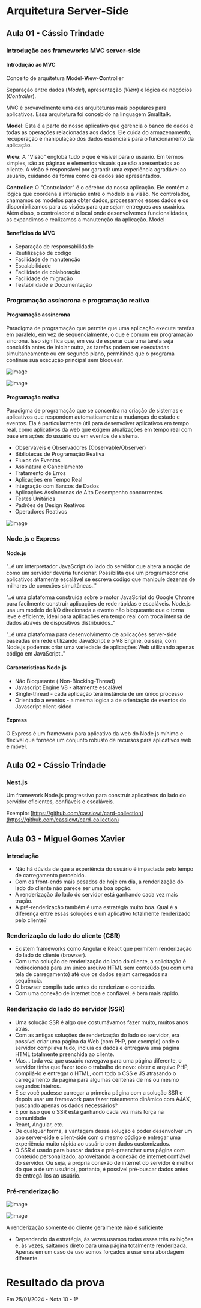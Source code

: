# Arquitetura Server-Side

## Aula 01 - Cássio Trindade

### Introdução aos frameworks MVC server-side

#### Introdução ao MVC

Conceito de arquitetura **M**odel-**V**iew-**C**ontroller

Separação entre dados (_Model_), apresentação (_View_) e lógica de negócios (_Controller_).

MVC é provavelmente uma das arquiteturas mais populares para aplicativos. Essa arquitetura foi concebido na linguagem Smalltalk.

**Model**: Esta é a parte do nosso aplicativo que gerencia o banco de dados e todas as operações relacionadas aos dados. Ele cuida do armazenamento, recuperação e manipulação dos dados essenciais para o funcionamento da aplicação.

**View**: A "Visão" engloba tudo o que é visível para o usuário. Em termos simples, são as páginas e elementos visuais que são apresentados ao cliente. A visão é responsável por garantir uma experiência agradável ao usuário, cuidando da forma como os dados são apresentados.

**Controller**: O "Controlador" é o cérebro da nossa aplicação. Ele contém a lógica que coordena a interação entre o modelo e a visão. No controlador, chamamos os modelos para obter dados, processamos esses dados e os disponibilizamos para as visões para que sejam entregues aos usuários. Além disso, o controlador é o local onde desenvolvemos funcionalidades, as expandimos e realizamos a manutenção da aplicação.
Model

#### Benefícios do MVC

- Separação de responsabilidade
- Reutilização de código
- Facilidade de manutenção
- Escalabilidade
- Facilidade de colaboração
- Facilidade de migração
- Testabilidade e Documentação

### Programação assíncrona e programação reativa

#### Programação assíncrona

Paradigma de programação que permite que uma aplicação execute tarefas em paralelo, em vez de sequencialmente, o que é comum em programação síncrona. Isso significa que, em vez de esperar que uma tarefa seja concluída antes de iniciar outra, as tarefas podem ser executadas simultaneamente ou em segundo plano, permitindo que o programa continue sua execução principal sem bloquear.

![image](https://github.com/jpcmf/GraduateProgram-FullStack-2023/assets/1216136/ce46684f-da83-4a5a-950b-38e987be7dff)

![image](https://github.com/jpcmf/GraduateProgram-FullStack-2023/assets/1216136/2e65e0ec-3432-4173-b60e-ae45592030d1)

#### Programação reativa

Paradigma de programação que se concentra na criação de sistemas e aplicativos que respondem automaticamente a mudanças de estado e eventos. Ela é particularmente útil para desenvolver aplicativos em tempo real, como aplicativos da web que exigem atualizações em tempo real com base em ações do usuário ou em eventos de sistema.

- Observáveis e Observadores (Observable/Observer)
- Bibliotecas de Programação Reativa
- Fluxos de Eventos
- Assinatura e Cancelamento
- Tratamento de Erros
- Aplicações em Tempo Real
- Integração com Bancos de Dados
- Aplicações Assíncronas de Alto Desempenho concorrentes
- Testes Unitários
- Padrões de Design Reativos
- Operadores Reativos

![image](https://github.com/jpcmf/GraduateProgram-FullStack-2023/assets/1216136/57ff3859-30d9-404a-961a-173d68687be6)

### Node.js e Express

#### Node.js

"..é um interpretador JavaScript do lado do servidor que altera a noção de como um servidor deveria funcionar. Possibilita que um programador crie aplicativos altamente escalável se escreva código que manipule dezenas de milhares de conexões simultâneas.."

"..é uma plataforma construída sobre o motor JavaScript do Google Chrome para facilmente construir aplicações de rede rápidas e escaláveis. Node.js usa um modelo de I/O direcionada a evento não bloqueante que o torna leve e eficiente, ideal para aplicações em tempo real com troca intensa de dados através de dispositivos distribuídos.."

"..é uma plataforma para desenvolvimento de aplicações server-side baseadas em rede utilizando JavaScript e o V8 Engine, ou seja, com Node.js podemos criar uma variedade de aplicações Web utilizando apenas código em JavaScript.."

#### Caracteristicas Node.js

- Não Bloqueante ( Non-Blocking-Thread)
- Javascript Engine V8 - altamente escalável
- Single-thread - cada aplicação terá instância de um único processo
- Orientado a eventos - a mesma logica a de orientação de eventos do Javascript client-sided

#### Express

O Express é um framework para aplicativo da web do Node.js mínimo e flexível que fornece um conjunto robusto de recursos para aplicativos web e móvel.

## Aula 02 - Cássio Trindade

### [Nest.js](https://nestjs.com/)

Um framework Node.js progressivo para construir aplicativos do lado do servidor eficientes, confiáveis e escaláveis.

Exemplo: [https://github.com/cassiowt/card-collection](https://github.com/cassiowt/card-collection)

## Aula 03 - Miguel Gomes Xavier

### Introdução

- Não há dúvida de que a experiência do usuário é impactada pelo tempo de carregamento percebido.
- Com os front-ends mais pesados de hoje em dia, a renderização do lado do cliente não parece ser uma boa opção.
- A renderização do lado do servidor está ganhando cada vez mais tração.
- A pré-renderização também é uma estratégia muito boa. Qual é a diferença entre essas soluções e um aplicativo totalmente renderizado pelo cliente?

### Renderização do lado do cliente (CSR)

- Existem frameworks como Angular e React que permitem renderização do lado do cliente (browser).
- Com uma solução de renderização do lado do cliente, a solicitação é redirecionada para um único arquivo HTML sem conteúdo (ou com uma tela de carregamento) até que os dados sejam carregados na sequência.
- O browser compila tudo antes de renderizar o conteúdo.
- Com uma conexão de internet boa e confiável, é bem mais rápido.

### Renderização do lado do servidor (SSR)

- Uma solução SSR é algo que costumávamos fazer muito, muitos anos atrás.
- Com as antigas soluções de renderização do lado do servidor, era possível criar uma página da Web (com PHP, por exemplo) onde o servidor compilava tudo, incluía os dados e entregava uma página HTML totalmente preenchida ao cliente.
- Mas... toda vez que usuário navegava para uma página diferente, o servidor tinha que fazer todo o trabalho de novo: obter o arquivo PHP, compilá-lo e entregar o HTML, com todo o CSS e JS atrasando o carregamento da página para algumas centenas de ms ou mesmo segundos inteiros.
- E se você pudesse carregar a primeira página com a solução SSR e depois usar um framework para fazer roteamento dinâmico com AJAX, buscando apenas os dados necessários?
- É por isso que o SSR está ganhando cada vez mais força na comunidade
- React, Angular, etc.
- De qualquer forma, a vantagem dessa solução é poder desenvolver um app server-side e client-side com o mesmo código e entregar uma experiência muito rápida ao usuário com dados customizados.
- O SSR é usado para buscar dados e pré-preencher uma página com conteúdo personalizado, aproveitando a conexão de internet confiável do servidor. Ou seja, a própria conexão de internet do servidor é melhor do que a de um usuário), portanto, é possível pré-buscar dados antes de entregá-los ao usuário.

### Pré-renderização

![image](https://github.com/jpcmf/GraduateProgram-FullStack-2023/assets/1216136/482a1d39-7a37-495c-b295-896b59ac9345)

![image](https://github.com/jpcmf/GraduateProgram-FullStack-2023/assets/1216136/cbb7847b-3564-4b12-9267-4713a7010242)

A renderização somente do cliente geralmente não é suficiente

- Dependendo da estratégia, às vezes usamos todas essas três exibições e, às vezes, saltamos direto para uma página totalmente renderizada. Apenas em um caso de uso somos forçados a usar uma abordagem diferente.

# Resultado da prova

Em 25/01/2024 - Nota 10 - 1º
